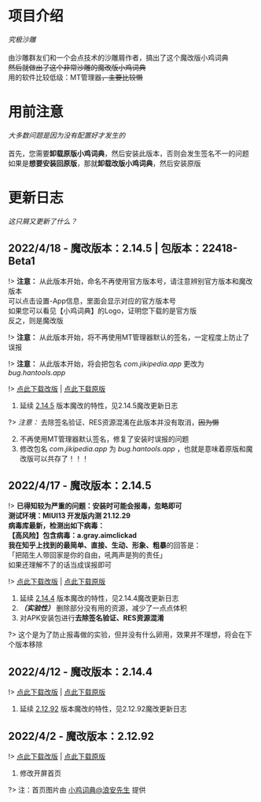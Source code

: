 # 项目介绍
_究极沙雕_<br><br>
由沙雕群友们和一个会点技术的沙雕屑作者，搞出了这个魔改版小鸡词典<br>
~~然后就做出了这个非常沙雕的魔改版小鸡词典~~<br>
用的软件比较低级：MT管理器~~，主要比较懒~~
# 用前注意
_大多数问题是因为没有配置好才发生的_<br><br>
首先，您需要**卸载原版小鸡词典**，然后安装此版本，否则会发生签名不一的问题<br>
如果是**想要安装回原版**，那就**卸载改版小鸡词典**，然后安装原版
# 更新日志
_这只屑又更新了什么？_
## 2022/4/18 - 魔改版本：2.14.5 | 包版本：22418-Beta1
!> **注意：** 从此版本开始，命名不再使用官方版本号，请注意辨别官方版本和魔改版本<br>
可以点击设置-App信息，里面会显示对应的官方版本号<br>
如果您可以看见【小鸡词典】的Logo，证明您下载的是官方版<br>
反之，则是魔改版

!> **注意：** 从此版本开始，将不再使用MT管理器默认的签名，一定程度上防止了误报

!> **注意：** 从此版本开始，将会把包名 _com.jikipedia.app_ 更改为 _bug.hantools.app_

!> [点此下载改版](https://jikipedia-mg-1301949915.cos.ap-nanjing.myqcloud.com/%E5%B0%8F%E9%B8%A1%E8%AF%8D%E5%85%B8%E9%AD%94%E6%94%B9%E7%89%8822418-Beta1.apk)  |  [点此下载原版](https://jikipedia-yb-1301949915.cos.ap-nanjing.myqcloud.com/%E5%B0%8F%E9%B8%A1%E8%AF%8D%E5%85%B82.14.5-%E5%8E%9F%E7%89%88%E5%A4%87%E4%BB%BD.apk)

1. 延续 [2.14.5](/?id=_2022417-魔改版本：2145) 版本魔改的特性，见2.14.5魔改更新日志

?> _注意：_ 去除签名验证、RES资源混淆在此版本并没有取消，~~因为懒~~

2. 不再使用MT管理器默认签名，修复了安装时误报的问题
3. 修改包名 _com.jikipedia.app_ 为 _bug.hantools.app_ ，也就是意味着原版和魔改版可以共存了！！！

## 2022/4/17 - 魔改版本：2.14.5
!> **已得知较为严重的问题：**安装时可能会报毒，忽略即可<br>
测试环境：MIUI13 开发版内测 21.12.29<br>
病毒库最新，检测出如下病毒：<br>
【高风险】包含病毒：a.gray.aimclickad<br>
我在知乎上找到的**最简单、直接、生动、形象、粗暴**的回答是：<br>
「把陌生人带回家是你的自由，吼两声是狗的责任」<br>
如果还理解不了的话当成误报即可

!> [点此下载改版](https://jikipedia-mg-1301949915.cos.ap-nanjing.myqcloud.com/%E5%B0%8F%E9%B8%A1%E8%AF%8D%E5%85%B82.14.5%2B%E9%AD%94%E6%94%B9%E7%89%88.apk)  |  [点此下载原版](https://jikipedia-yb-1301949915.cos.ap-nanjing.myqcloud.com/%E5%B0%8F%E9%B8%A1%E8%AF%8D%E5%85%B82.14.5-%E5%8E%9F%E7%89%88%E5%A4%87%E4%BB%BD.apk)
1. 延续 [2.14.4](/?id=_2022412-魔改版本：2144) 版本魔改的特性，见2.14.4魔改更新日志
2. **_（实验性）_** 删除部分没有用的资源，减少了一点点体积
3. 对APK安装包进行**去除签名验证、RES资源混淆**

?> 这个是为了防止报毒做的实验，但并没有什么卵用，效果并不理想，将会在下个版本移除 

## 2022/4/12 - 魔改版本：2.14.4 
!> [点此下载改版](https://jikipedia-mg-1301949915.cos.ap-nanjing.myqcloud.com/%E5%B0%8F%E9%B8%A1%E8%AF%8D%E5%85%B8-2.14.4%2B%E9%AD%94%E6%94%B9%E7%89%88.apk)  |  [点此下载原版](https://jikipedia-yb-1301949915.cos.ap-nanjing.myqcloud.com/%E5%B0%8F%E9%B8%A1%E8%AF%8D%E5%85%B8-2.14.4-%E5%8E%9F%E7%89%88%E5%A4%87%E4%BB%BD.apk)
1. 延续 [2.12.92](/?id=_202242-魔改版本：21292) 版本魔改的特性，见2.12.92魔改更新日志

## 2022/4/2 - 魔改版本：2.12.92
!> [点此下载改版](https://jikipedia-mg-1301949915.cos.ap-nanjing.myqcloud.com/%E5%B0%8F%E9%B8%A1%E8%AF%8D%E5%85%B8-2.12.92%2B%E9%AD%94%E6%94%B9%E7%89%88.apk)  |  [点此下载原版](https://jikipedia-yb-1301949915.cos.ap-nanjing.myqcloud.com/%E5%B0%8F%E9%B8%A1%E8%AF%8D%E5%85%B8-2.12.92-%E5%8E%9F%E7%89%88%E5%A4%87%E4%BB%BD.apk)
1. 修改开屏首页<br>

?> 注：首页图片由 [小鸡词典@浪安先生](https://jikipedia.com/definitions/user/115112142) 提供
